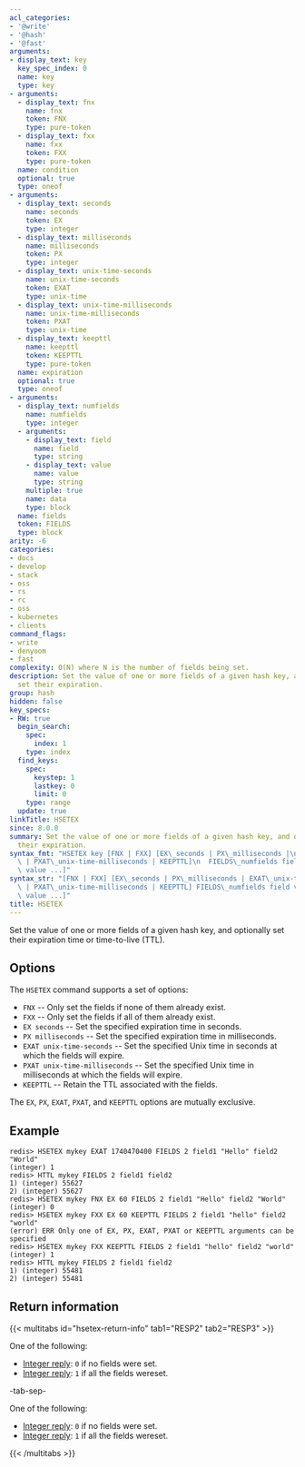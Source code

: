 ```yaml
---
acl_categories:
- '@write'
- '@hash'
- '@fast'
arguments:
- display_text: key
  key_spec_index: 0
  name: key
  type: key
- arguments:
  - display_text: fnx
    name: fnx
    token: FNX
    type: pure-token
  - display_text: fxx
    name: fxx
    token: FXX
    type: pure-token
  name: condition
  optional: true
  type: oneof
- arguments:
  - display_text: seconds
    name: seconds
    token: EX
    type: integer
  - display_text: milliseconds
    name: milliseconds
    token: PX
    type: integer
  - display_text: unix-time-seconds
    name: unix-time-seconds
    token: EXAT
    type: unix-time
  - display_text: unix-time-milliseconds
    name: unix-time-milliseconds
    token: PXAT
    type: unix-time
  - display_text: keepttl
    name: keepttl
    token: KEEPTTL
    type: pure-token
  name: expiration
  optional: true
  type: oneof
- arguments:
  - display_text: numfields
    name: numfields
    type: integer
  - arguments:
    - display_text: field
      name: field
      type: string
    - display_text: value
      name: value
      type: string
    multiple: true
    name: data
    type: block
  name: fields
  token: FIELDS
  type: block
arity: -6
categories:
- docs
- develop
- stack
- oss
- rs
- rc
- oss
- kubernetes
- clients
command_flags:
- write
- denyoom
- fast
complexity: O(N) where N is the number of fields being set.
description: Set the value of one or more fields of a given hash key, and optionally
  set their expiration.
group: hash
hidden: false
key_specs:
- RW: true
  begin_search:
    spec:
      index: 1
    type: index
  find_keys:
    spec:
      keystep: 1
      lastkey: 0
      limit: 0
    type: range
  update: true
linkTitle: HSETEX
since: 8.0.0
summary: Set the value of one or more fields of a given hash key, and optionally set
  their expiration.
syntax_fmt: "HSETEX key [FNX | FXX] [EX\_seconds | PX\_milliseconds |\n  EXAT\_unix-time-seconds\
  \ | PXAT\_unix-time-milliseconds | KEEPTTL]\n  FIELDS\_numfields field value [field\
  \ value ...]"
syntax_str: "[FNX | FXX] [EX\_seconds | PX\_milliseconds | EXAT\_unix-time-seconds\
  \ | PXAT\_unix-time-milliseconds | KEEPTTL] FIELDS\_numfields field value [field\
  \ value ...]"
title: HSETEX
---
```


Set the value of one or more fields of a given hash key, and optionally set their expiration time or time-to-live (TTL).

## Options

The `HSETEX` command supports a set of options:

* `FNX` -- Only set the fields if none of them already exist.
* `FXX` -- Only set the fields if all of them already exist.
* `EX seconds` -- Set the specified expiration time in seconds.
* `PX milliseconds` -- Set the specified expiration time in milliseconds.
* `EXAT unix-time-seconds` -- Set the specified Unix time in seconds at which the fields will expire.
* `PXAT unix-time-milliseconds` -- Set the specified Unix time in milliseconds at which the fields will expire.
* `KEEPTTL` -- Retain the TTL associated with the fields.

The `EX`, `PX`, `EXAT`, `PXAT`, and `KEEPTTL` options are mutually exclusive.

## Example

```
redis> HSETEX mykey EXAT 1740470400 FIELDS 2 field1 "Hello" field2 "World"
(integer) 1
redis> HTTL mykey FIELDS 2 field1 field2
1) (integer) 55627
2) (integer) 55627
redis> HSETEX mykey FNX EX 60 FIELDS 2 field1 "Hello" field2 "World"
(integer) 0
redis> HSETEX mykey FXX EX 60 KEEPTTL FIELDS 2 field1 "hello" field2 "world"
(error) ERR Only one of EX, PX, EXAT, PXAT or KEEPTTL arguments can be specified
redis> HSETEX mykey FXX KEEPTTL FIELDS 2 field1 "hello" field2 "world"
(integer) 1
redis> HTTL mykey FIELDS 2 field1 field2
1) (integer) 55481
2) (integer) 55481
```

## Return information

{{< multitabs id="hsetex-return-info" 
    tab1="RESP2" 
    tab2="RESP3" >}}

One of the following:
* [Integer reply](../../develop/reference/protocol-spec#integers): `0` if no fields were set.
* [Integer reply](../../develop/reference/protocol-spec#integers): `1` if all the fields wereset.

-tab-sep-

One of the following:
* [Integer reply](../../develop/reference/protocol-spec#integers): `0` if no fields were set.
* [Integer reply](../../develop/reference/protocol-spec#integers): `1` if all the fields wereset.

{{< /multitabs >}}
